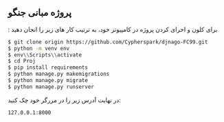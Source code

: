 ## پروژه مبانی جنگو 
: برای کلون و احرای کردن پروژه در کامپیوتر  خود، به ترتیب کار های زیر را انجان دهید

```sh
$ git clone origin https://github.com/Cypherspark/djnago-FC99.git
$ python -m venv env
$ env\\Scripts\\activate
$ cd Proj 
$ pip install requirements
$ python manage.py makemigrations
$ python manage.py migrate
$ python manage.py runserver
```

در نهایت آدرس زیر را در مررگر خود چک کنید:

```sh
127.0.0.1:8000
```